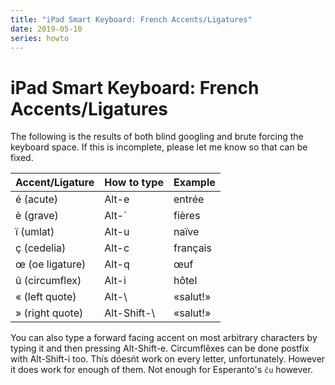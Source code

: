```yaml
---
title: "iPad Smart Keyboard: French Accents/Ligatures"
date: 2019-05-10
series: howto
---
```


# iPad Smart Keyboard: French Accents/Ligatures

The following is the results of both blind googling and brute forcing the keyboard space. If this is incomplete, please let me know so that can be fixed.

| Accent/Ligature | How to type | Example  |
| :-------------- | :---------- | :------  |
| é (acute)       | Alt-e       | entrée   |
| è (grave)       | Alt-`       | fières   |
| ï (umlat)       | Alt-u       | naïve    |
| ç (cedelia)     | Alt-c       | français |
| œ (oe ligature) | Alt-q       | œuf      |
| û (circumflex)  | Alt-i       | hôtel    |
| « (left quote)  | Alt-\\      | «salut!» |
| » (right quote) | Alt-Shift-\\ | «salut!» |

You can also type a forward facing accent on most arbitrary characters by typing it and then pressing Alt-Shift-e. Circumflêxes can be done postfix with Alt-Shift-i too. Thís dóesńt work on every letter, unfortunately. However it does work for enough of them. Not enough for Esperanto's `ĉu` however. 
